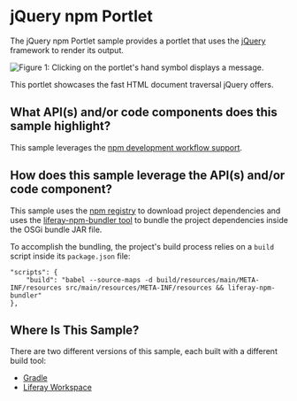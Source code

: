 # jQuery npm Portlet [](id=jquery-npm-portlet)

The jQuery npm Portlet sample provides a portlet that uses the
[jQuery](https://jquery.com/) framework to render its output.

![Figure 1: Clicking on the portlet's hand symbol displays a message.](../../../../images/jquery-npm-sample.png)

This portlet showcases the fast HTML document traversal jQuery offers.

## What API(s) and/or code components does this sample highlight? [](id=what-apis-and-or-code-components-does-this-sample-highlight)

This sample leverages the
[npm development workflow support](/develop/tutorials/-/knowledge_base/7-1/using-npm-in-your-portlets).

## How does this sample leverage the API(s) and/or code component? [](id=how-does-this-sample-leverage-the-apis-and-or-code-component)

This sample uses the [npm registry](https://www.npmjs.com/) to download project
dependencies and uses the
[liferay-npm-bundler tool](https://github.com/liferay/liferay-npm-build-tools/tree/master/packages/liferay-npm-bundler)
to bundle the project dependencies inside the OSGi bundle JAR file.

To accomplish the bundling, the project's build process relies on a `build`
script inside its `package.json` file:

    "scripts": {
        "build": "babel --source-maps -d build/resources/main/META-INF/resources src/main/resources/META-INF/resources && liferay-npm-bundler"
    },

## Where Is This Sample? [](id=where-is-this-sample)

There are two different versions of this sample, each built with a different
build tool:

- [Gradle](https://github.com/liferay/liferay-blade-samples/tree/7.1/gradle/apps/npm/jquery-npm-portlet)
- [Liferay Workspace](https://github.com/liferay/liferay-blade-samples/tree/7.1/liferay-workspace/apps/npm/jquery-npm-portlet)
